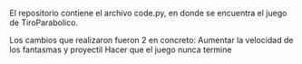 El repositorio contiene el archivo code.py, en donde se encuentra el juego de TiroParabolico.

Los cambios que realizaron fueron 2 en concreto:
Aumentar la velocidad de los fantasmas y proyectil
Hacer que el juego nunca termine
